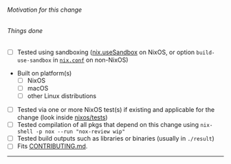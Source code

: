 ###### Motivation for this change


###### Things done

<!-- Please check what applies. Note that these are not hard requirements but merely serve as information for reviewers. -->

- [ ] Tested using sandboxing ([nix.useSandbox](http://nixos.org/nixos/manual/options.html#opt-nix.useSandbox) on NixOS, or option `build-use-sandbox` in [`nix.conf`](http://nixos.org/nix/manual/#sec-conf-file) on non-NixOS)
- Built on platform(s)
   - [ ] NixOS
   - [ ] macOS
   - [ ] other Linux distributions
- [ ] Tested via one or more NixOS test(s) if existing and applicable for the change (look inside [nixos/tests](https://github.com/NixOS/nixpkgs/blob/master/nixos/tests))
- [ ] Tested compilation of all pkgs that depend on this change using `nix-shell -p nox --run "nox-review wip"`
- [ ] Tested build outputs such as libraries or binaries (usually in `./result`)
- [ ] Fits [CONTRIBUTING.md](https://github.com/NixOS/nixpkgs/blob/master/.github/CONTRIBUTING.md).

---

